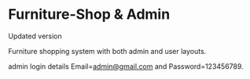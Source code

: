 # Furniture-Shop & Admin

Updated version


Furniture shopping system with both admin and user layouts.

admin login details  Email=admin@gmail.com and Password=123456789.
